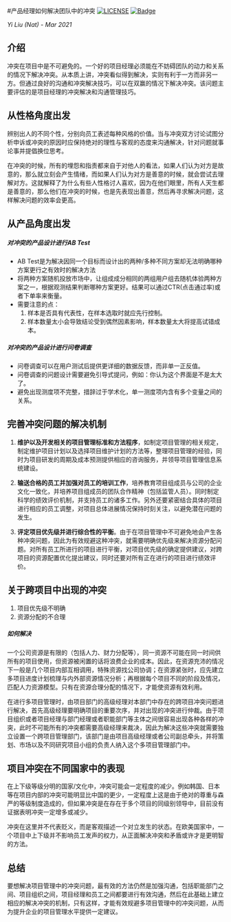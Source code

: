 #产品经理如何解决团队中的冲突
[![LICENSE](https://img.shields.io/badge/license-Anti%20996-blue.svg?style=flat-square)](https://github.com/996icu/996.ICU/blob/master/LICENSE) [![Badge](https://img.shields.io/badge/link-996.icu-%23FF4D5B.svg?style=flat-square)](https://996.icu/#/en_US)

*Yi Liu (Nat) - Mar 2021*

## 介绍
冲突在项目中是不可避免的。一个好的项目经理必须能在不妨碍团队的动力和关系的情况下解决冲突。从本质上讲，冲突看似得到解决，实则有利于一方而非另一方。但通过良好的沟通和冲突解决技巧，可以在双赢的情况下解决冲突。该问题主要评估的是项目经理的冲突解决和沟通管理技巧。

## 从性格角度出发
辨别出人的不同个性，分别向员工表述每种风格的价值。当与冲突双方讨论试图分析申诉或冲突的原因时应保持绝对的理性与客观的态度来沟通解决，针对问题就事论事并提倡换位思考。

在冲突的时候，所有的埋怨和指责都来自于对他人的看法，如果人们认为对方是故意的，那么就立刻会产生情绪，而如果人们认为对方是善意的时候，就会尝试去理解对方。这就解释了为什么有些人性格讨人喜欢，因为在他们眼里，所有人天生都是善意的，那么他们在冲突的时候，也是先表现出善意，然后再寻求解决问题，这样解决问题的效率会更高。


## 从产品角度出发
##### 对冲突的产品设计进行AB Test
* AB Test是为解决因同一个目标而设计出的两种/多种不同方案却无法明确哪种方案更行之有效时的解决方法
* 将两种方案随机投放市场中，让组成成分相同的两组用户组去随机体验两种方案之一，根据观测结果判断哪种方案更好。结果可以通过CTR(点击通过率)或者下单率来衡量。
* 需要注意的点：
	1. 样本是否具有代表性，在样本选取时就应先行控制。
	2. 样本数量太小会导致结论受到偶然因素影响，样本数量太大将提高试错成本。

##### 对冲突的产品设计进行问卷调查
* 问卷调查可以在用户测试后提供更详细的数据反馈，而非单一正反值。
* 问卷调查的问题设计需要避免引导式提问，例如：你认为这个界面是不是太大了。
* 避免出现测度项不完整，措辞过于学术化，单一测度项内含有多个变量之间的关系。


## 完善冲突问题的解决机制
1. **维护以及开发相关的项目管理标准和方法程序**，如制定项目管理的相关规定，制定维护项目计划以及选择项目维护计划的方法等，整理项目管理的经验，同时为项目研发的周期及成本预测提供相应的咨询服务，并领导项目管理信息系统建设。

2. **输送合格的员工并加强对员工的培训工作**，培养教育项目组成员与公司的企业文化一致化，并培养项目组成员的团队合作精神（包括监管人员）。同时制定科学的绩效评价机制，并支持员工的诸多工作。另外还要紧密结合具体的项目进行相应的员工调整，对项目总体进展情况保持时刻关注，以避免潜在问题的发生。

3. **评定项目优先级并进行综合性的平衡**。由于在项目管理中不可避免地会产生各种冲突问题，因此为有效规避这种冲突，就需要明确优先级来解决资源分配问题。对所有员工所进行的项目进行平衡，对项目优先级的确定提供建议，对跨项目的资源配置优化提出建议，同时还要对所有正在进行的项目进行绩效评价。



## 关于跨项目中出现的冲突
1. 项目优先级不明确
2. 资源分配的不合理

##### 如何解决
一个公司资源是有限的（包括人力、财力分配等），同一资源不可能在同一时间供所有的项目使用，但资源被闲置的话将浪费企业的成本。因此，在资源充沛的情况下一般是几个项目内部互相调用，特殊资源找公司协调；在资源紧张时，应先建立多项目进度计划梳理与内外部资源情况分析；再根据每个项目不同的阶段及情况，匹配人力资源模型。只有在资源合理分配的情况下，才能使资源有效利用。


在进行多项目管理时，由项目部门的高级经理对本部门中存在的跨项目冲突问题进行解决，首先高级经理要明确项目的重要次序，并对出现的冲突进行仲裁。由于项目组织或者项目经理与部门经理或者职能部门等主体之间很容易出现各种各样的冲突，此时不可能所有的冲突都需要高级经理来裁决，因此为解决这些冲突就需要独立设置一个跨项目管理部门，该部门是由项目高级经理或者公司副总牵头，并将策划、市场以及不同研究项目小组的负责人纳入这个多项目管理部门中。


## 项目冲突在不同国家中的表现
在上下级等级分明的国家/文化中，冲突可能会一定程度的减少。例如韩国、日本等在项目内部的冲突可能明显比中国的更少，一定程度上这是由于绝对的尊重与森严的等级制度造成的，但如果冲突是在存在于多个项目的同级别领导中，目前没有证据表明冲突一定增多或减少。

冲突在这里并不代表贬义，而是客观描述一个对立发生的状态。在欧美国家中，一个项目中上下级并不影响员工发声的权力，从正面解决冲突和矛盾或许才是更明智的方法。


## 总结
要想解决项目管理中的冲突问题，最有效的方法仍然是加强沟通，包括职能部门之间、项目组织之间，项目经理和员工之间都要进行有效沟通，然后在此基础上建立相应的解决冲突的机制，只有这样，才能有效规避多项目管理中的冲突问题，从而为提升企业的项目管理水平提供一定建议。
